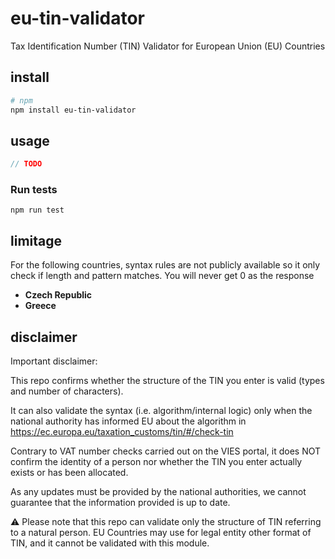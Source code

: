 # eu-tin-validator
Tax Identification Number (TIN) Validator for European Union (EU) Countries

## install

```bash
# npm
npm install eu-tin-validator
```

## usage
```typescript
// TODO
```
### Run tests
`npm run test`

## limitage
For the following countries, syntax rules are not publicly available so it only check if length and pattern matches. You will never get 0 as the response
- **Czech Republic**
- **Greece**

## disclaimer
Important disclaimer:

This repo confirms whether the structure of the TIN you enter is valid (types and number of characters).

It can also validate the syntax (i.e. algorithm/internal logic) only when the national authority has informed EU about the algorithm in https://ec.europa.eu/taxation_customs/tin/#/check-tin

Contrary to VAT number checks carried out on the VIES portal, it does NOT confirm the identity of a person nor whether the TIN you enter actually exists or has been allocated.

As any updates must be provided by the national authorities, we cannot guarantee that the information provided is up to date.

⚠ Please note that this repo can validate only the structure of TIN referring to a natural person. EU Countries may use for legal entity other format of TIN, and it cannot be validated with this module.
